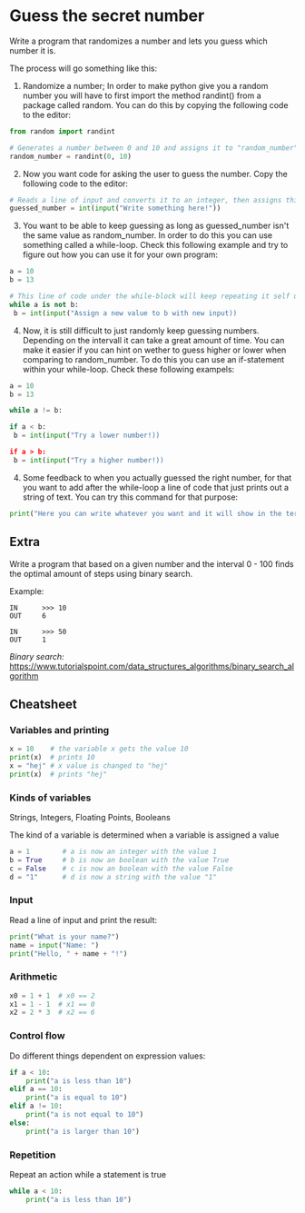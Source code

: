 Guess the secret number
======================

Write a program that randomizes a number and lets you guess which number it is.

The process will go something like this:

 1. Randomize a number; In order to make python give you a random number you will have to first import the method randint() from a package called random. You can do this by copying the following code to the editor:
 ```python
 from random import randint

 # Generates a number between 0 and 10 and assigns it to "random_number". "Random_number" will be the variable you will be using, a mystery number.
 random_number = randint(0, 10)
```


 2. Now you want code for asking the user to guess the number. Copy the following code to the editor:
 ```python
 # Reads a line of input and converts it to an integer, then assigns this number to "guessed_number".
 guessed_number = int(input("Write something here!"))
 ```
 3. You want to be able to keep guessing as long as guessed_number isn't the same value as random_number. In order to do this you can use        something called a while-loop. Check this following example and try to figure out how you can use it for your own program:
 ```python
 a = 10
 b = 13
 
 # This line of code under the while-block will keep repeating it self untill the condition is no longer fullfilled. Since 10 is not 13 the code will repeat itself.
 while a is not b:
  b = int(input("Assign a new value to b with new input))
 ```
 4. Now, it is still difficult to just randomly keep guessing numbers. Depending on the intervall it can take a great amount of time. You can make it easier if you can hint on wether to guess higher or lower when comparing to random_number. To do this you can use an if-statement within your while-loop. Check these following exampels:
  ```python
 a = 10
 b = 13
 
 while a != b:
 
  if a < b:
   b = int(input("Try a lower number!))
  
  if a > b:
   b = int(input("Try a higher number!))
 ```
 
 4. Some feedback to when you actually guessed the right number, for that you want to add after the while-loop a line of code that just prints out a string of text. You can try this command for that purpose:
   ```python
   print("Here you can write whatever you want and it will show in the terminal!")
   ```
  
## Extra

Write a program that based on a given number and the interval 0 - 100 finds the optimal amount of steps using binary search. 

Example:
```
IN      >>> 10
OUT     6

IN      >>> 50
OUT     1
```

*Binary search:*
https://www.tutorialspoint.com/data_structures_algorithms/binary_search_algorithm



## Cheatsheet

### Variables and printing

```python
x = 10    # the variable x gets the value 10
print(x)  # prints 10
x = "hej" # x value is changed to "hej"
print(x)  # prints "hej"
```

### Kinds of variables
Strings, Integers, Floating Points, Booleans

The kind of a variable is determined when a variable is assigned a value

```python
a = 1        # a is now an integer with the value 1
b = True     # b is now an boolean with the value True
c = False    # c is now an boolean with the value False
d = "1"      # d is now a string with the value "1"
```

### Input

Read a line of input and print the result:

```python
print("What is your name?")
name = input("Name: ")
print("Hello, " + name + "!")
```

### Arithmetic

```python
x0 = 1 + 1  # x0 == 2
x1 = 1 - 1  # x1 == 0
x2 = 2 * 3  # x2 == 6
```

### Control flow

Do different things dependent on expression values:

```python
if a < 10:
    print("a is less than 10")
elif a == 10:
    print("a is equal to 10")
elif a != 10:
    print("a is not equal to 10")
else:
    print("a is larger than 10")
```


### Repetition

Repeat an action while a statement is true

```python
while a < 10:
    print("a is less than 10")
```



